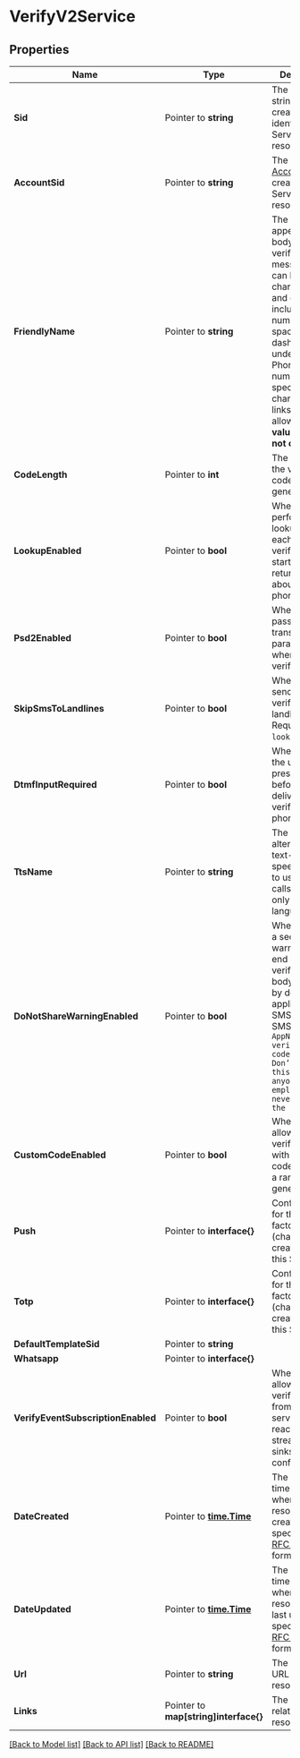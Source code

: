 # VerifyV2Service

## Properties

Name | Type | Description | Notes
------------ | ------------- | ------------- | -------------
**Sid** | Pointer to **string** | The unique string that we created to identify the Service resource. |
**AccountSid** | Pointer to **string** | The SID of the [Account](https://www.twilio.com/docs/iam/api/account) that created the Service resource. |
**FriendlyName** | Pointer to **string** | The name that appears in the body of your verification messages. It can be up to 30 characters long and can include letters, numbers, spaces, dashes, underscores. Phone numbers, special characters or links are NOT allowed. **This value should not contain PII.** |
**CodeLength** | Pointer to **int** | The length of the verification code to generate. |[default to 0]
**LookupEnabled** | Pointer to **bool** | Whether to perform a lookup with each verification started and return info about the phone number. |
**Psd2Enabled** | Pointer to **bool** | Whether to pass PSD2 transaction parameters when starting a verification. |
**SkipSmsToLandlines** | Pointer to **bool** | Whether to skip sending SMS verifications to landlines. Requires `lookup_enabled`. |
**DtmfInputRequired** | Pointer to **bool** | Whether to ask the user to press a number before delivering the verify code in a phone call. |
**TtsName** | Pointer to **string** | The name of an alternative text-to-speech service to use in phone calls. Applies only to TTS languages. |
**DoNotShareWarningEnabled** | Pointer to **bool** | Whether to add a security warning at the end of an SMS verification body. Disabled by default and applies only to SMS. Example SMS body: `Your AppName verification code is: 1234. Don’t share this code with anyone; our employees will never ask for the code` |
**CustomCodeEnabled** | Pointer to **bool** | Whether to allow sending verifications with a custom code instead of a randomly generated one. |
**Push** | Pointer to **interface{}** | Configurations for the Push factors (channel) created under this Service. |
**Totp** | Pointer to **interface{}** | Configurations for the TOTP factors (channel) created under this Service. |
**DefaultTemplateSid** | Pointer to **string** |  |
**Whatsapp** | Pointer to **interface{}** |  |
**VerifyEventSubscriptionEnabled** | Pointer to **bool** | Whether to allow verifications from the service to reach the stream-events sinks if configured |
**DateCreated** | Pointer to [**time.Time**](time.Time.md) | The date and time in GMT when the resource was created specified in [RFC 2822](https://www.ietf.org/rfc/rfc2822.txt) format. |
**DateUpdated** | Pointer to [**time.Time**](time.Time.md) | The date and time in GMT when the resource was last updated specified in [RFC 2822](https://www.ietf.org/rfc/rfc2822.txt) format. |
**Url** | Pointer to **string** | The absolute URL of the resource. |
**Links** | Pointer to **map[string]interface{}** | The URLs of related resources. |

[[Back to Model list]](../README.md#documentation-for-models) [[Back to API list]](../README.md#documentation-for-api-endpoints) [[Back to README]](../README.md)


